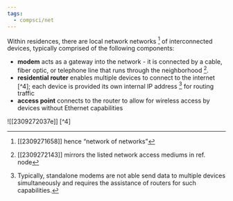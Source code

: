 ```yaml
---
tags:
  - compsci/net
---
```

Within residences, there are local network networks [^1] of interconnected devices, typically comprised of the following components:
- **modem** acts as a gateway into the network - it is connected by a cable, fiber optic, or telephone line that runs through the neighborhood [^2].
- **residential router** enables multiple devices to connect to the internet [^4]; each device is provided its own internal IP address [^3] for routing traffic
- **access point** connects to the router to allow for wireless access by devices without Ethernet capabilities

![[2309272037e]]
[^4]

[^1]: [[2309271658]] hence “network of networks”
[^2]: [[2309272143]] mirrors the listed network access mediums in ref. node
[^3]: Typically, standalone modems are not able send data to multiple devices simultaneously and requires the assistance of routers for such capabilities.